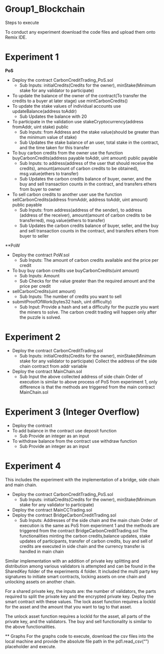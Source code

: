 # Group1_Blockchain
Steps to execute

To conduct any experiment download the code files and upload them onto Remix IDE. 

# Experiment 1
**PoS**
* Deploy the contract CarbonCreditTrading_PoS.sol 
	* Sub Inputs: initialCredits(Credits for the owner), minStake(Minimum stake for any validator to participate) 
* To update the balance of the owner of the contract(To transfer the credits to a buyer at later stage) use mintCarbonCredits() 
* To update the stake values of individual accounts use updateBalance(address toAddr)
	* Sub Updates the balance with 20
* To participate in the validation use stakeCryptocurrency(address fromAddr, uint stake) public 
	* Sub Inputs: from Address and the stake value(should be greater than the minimum value of stake)
	* Sub Updates the stake balance of an user, total stake in the contract, and the time taken for this transfer
* To buy carbon credits from the owner use the function buyCarbonCredits(address payable toAddr, uint amount) public payable
	* Sub Inputs: to address(address of the user that should receive the credits), amount(amount of carbon credits to be obtained), msg.value(ethers to transfer)
	* Sub Updates the carbon credits balance of buyer, owner, and the buy and sell transaction counts in the contract, and transfers ethers from buyer to owner
* To sell carbon credits to another user use the function sellCarbonCredits(address fromAddr, address toAddr, uint amount) public payable
	* Sub Inputs: from address(address of the sender), to address (address of the receiver), amount(amount of carbon credits to be transferred), msg.value(ethers to transfer)
	* Sub Updates the carbon credits balance of buyer, seller, and the buy and sell transaction counts in the contract, and transfers ethers from buyer to seller

**PoW
* Deploy the contract PoW.sol
	* Sub Inputs: The amount of carbon credits available and the price per credit
* To buy buy carbon credits use buyCarbonCredits(uint amount)
	* Sub Inputs: Amount 
	* Sub Checks for the value greater than the required amount and the price per credit
* sellCarbonCredits(uint amount)
	* Sub Inputs: The number of credits you want to sell
* submitProofOfWork(bytes32 hash, uint difficulty)
	* Sub Input: Provide a hash and set a difficulty for the puzzle you want the miners to solve. The carbon credit trading will happen only after the puzzle is solved.

# Experiment 2
* Deploy the contract CarbonCreditTrading.sol
	* Sub Inputs: initialCredits(Credits for the owner), minStake(Minimum stake for any validator to participate)
Collect the address of the side chain contract from addr variable
* Deploy the contract MainChain.sol 
	* Sub Input the above collected address of side chain
Order of execution is similar to above process of PoS from experiment 1, only difference is that the methods are triggered from the main contract MainChain.sol


# Experiment 3 (Integer Overflow)
* Deploy the contract
* To add balance in the contract use deposit function 
	* Sub Provide an integer as an input
* To withdraw balance from the contract use withdraw function
	* Sub Provide an integer as an input


# Experiment 4

This includes the experiment with the implementation of a bridge, side chain and main chain.
* Deploy the contract CarbonCreditTrading_PoS.sol 
	* Sub Inputs: initialCredits(Credits for the owner), minStake(Minimum stake for any validator to participate)
* Deploy the contract MainCCTrading.sol 
* Deploy the contract BridgeCarbonCreditTrading.sol 
	* Sub Inputs: Addresses of the side chain and the main chain
Order of execution is the same as  PoS from experiment 1 and the methods are triggered from the contract BridgeCarbonCreditTrading.sol
The functionalities minting the carbon credits,balance updates, stake updates of participants, transfer of carbon credits, buy and sell of credits are executed in side chain and the currency transfer is handled in main chain

Similar implementation with an addition of private key splitting and distribution among various validators is attempted and can be found in the SharedKey folder of the experiments 4 folder. It included the multi party key signatures to initiate smart contracts, locking assets on one chain and unlocking assets on another chain. 

For a shared private key, the inputs are: the number of validators, the parts required to split the private key and the encrypted private key. Deploy the smart contract with these values.
The lock asset function requires a lockId for the asset and the amount that you want to tag to that asset.

The unlock asset function requires a lockId for the asset, all parts of the private key, and the validators.
The buy and sell functionality is similar to the above functionalities.


** Graphs
For the graphs code to execute, download the csv files into the local machine and provide the absolute file path in the pd1.read_csv(“<path>”) placeholder and execute.
